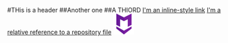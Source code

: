 #THis is a header
##Another one
##A THIORD
[I'm an inline-style link](https://www.google.com)
[I'm a relative reference to a repository file](../blob/master/LICENSE)
![alt text](https://github.com/adam-p/markdown-here/raw/master/src/common/images/icon48.png "Logo Title Text 1")

